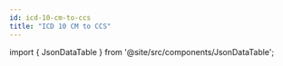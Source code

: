 ```yaml
---
id: icd-10-cm-to-ccs
title: "ICD 10 CM to CCS"
---
```




import { JsonDataTable } from '@site/src/components/JsonDataTable';

<JsonDataTable  jsonPath="nodes.seed\.readmissions\.readmissions__icd_10_cm_to_ccs.columns" />


[//]: # (import { CSVDataTable } from '@site/src/components/CSVDataTable';)


[//]: # (<CSVDataTable csvUrl="https://raw.githubusercontent.com/tuva-health/readmissions/main/seeds/readmissions__icd_10_cm_to_ccs.csv" />)